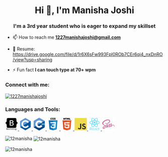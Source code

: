 

<h1 align="center">Hi 👋, I'm Manisha Joshi</h1>
<h3 align="center">I'm a 3rd year student who is eager to expand my skillset </h3>





- 📫 How to reach me **1227manishajoshi@gmail.com**

- 📄 Resume: https://drive.google.com/file/d/1r6X6sFw993FpI0ROb7CEr6qi4_nxDnRO/view?usp=sharing

- ⚡ Fun fact **I can touch type at 70+ wpm**

<h3 align="left">Connect with me:</h3>
<p align="left">
<a href="https://linkedin.com/in/1227manishajoshi" target="blank"><img align="center" src="https://raw.githubusercontent.com/rahuldkjain/github-profile-readme-generator/master/src/images/icons/Social/linked-in-alt.svg" alt="1227manishajoshi" height="30" width="40" /></a>
</p>

<h3 align="left">Languages and Tools:</h3>
<p align="left"> <a href="https://getbootstrap.com" target="_blank" rel="noreferrer"> <img src="https://raw.githubusercontent.com/devicons/devicon/master/icons/bootstrap/bootstrap-plain-wordmark.svg" alt="bootstrap" width="40" height="40"/> </a> <a href="https://www.cprogramming.com/" target="_blank" rel="noreferrer"> <img src="https://raw.githubusercontent.com/devicons/devicon/master/icons/c/c-original.svg" alt="c" width="40" height="40"/> </a> <a href="https://www.w3schools.com/cpp/" target="_blank" rel="noreferrer"> <img src="https://raw.githubusercontent.com/devicons/devicon/master/icons/cplusplus/cplusplus-original.svg" alt="cplusplus" width="40" height="40"/> </a> <a href="https://www.w3schools.com/css/" target="_blank" rel="noreferrer"> <img src="https://raw.githubusercontent.com/devicons/devicon/master/icons/css3/css3-original-wordmark.svg" alt="css3" width="40" height="40"/> </a> <a href="https://www.w3.org/html/" target="_blank" rel="noreferrer"> <img src="https://raw.githubusercontent.com/devicons/devicon/master/icons/html5/html5-original-wordmark.svg" alt="html5" width="40" height="40"/> </a> <a href="https://developer.mozilla.org/en-US/docs/Web/JavaScript" target="_blank" rel="noreferrer"> <img src="https://raw.githubusercontent.com/devicons/devicon/master/icons/javascript/javascript-original.svg" alt="javascript" width="40" height="40"/> </a> <a href="https://reactjs.org/" target="_blank" rel="noreferrer"> <img src="https://raw.githubusercontent.com/devicons/devicon/master/icons/react/react-original-wordmark.svg" alt="react" width="40" height="40"/> </a> <a href="https://sass-lang.com" target="_blank" rel="noreferrer"> <img src="https://raw.githubusercontent.com/devicons/devicon/master/icons/sass/sass-original.svg" alt="sass" width="40" height="40"/> </a> </p>

<p><img align="left" src="https://github-readme-stats.vercel.app/api/top-langs?username=12manisha&show_icons=true&locale=en&layout=compact" alt="12manisha" /></p>

<p>&nbsp;<img align="center" src="https://github-readme-stats.vercel.app/api?username=12manisha&show_icons=true&locale=en" alt="12manisha" /></p>

<p><img align="center" src="https://github-readme-streak-stats.herokuapp.com/?user=12manisha&" alt="12manisha" /></p>
